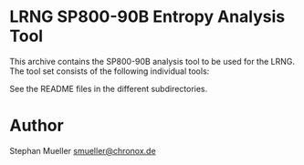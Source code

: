 # LRNG SP800-90B Entropy Analysis Tool

This archive contains the SP800-90B analysis tool to be used for the LRNG.
The tool set consists of the following individual tools:

See the README files in the different subdirectories.

# Author
Stephan Mueller <smueller@chronox.de>
